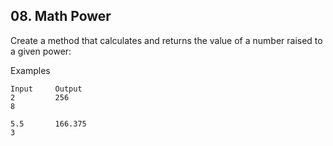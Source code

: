 ## 08. Math Power 

Create a method that calculates and returns the value of a number raised to a given power:

Examples

```
Input	  Output
2         256
8	

5.5       166.375
3	
```
